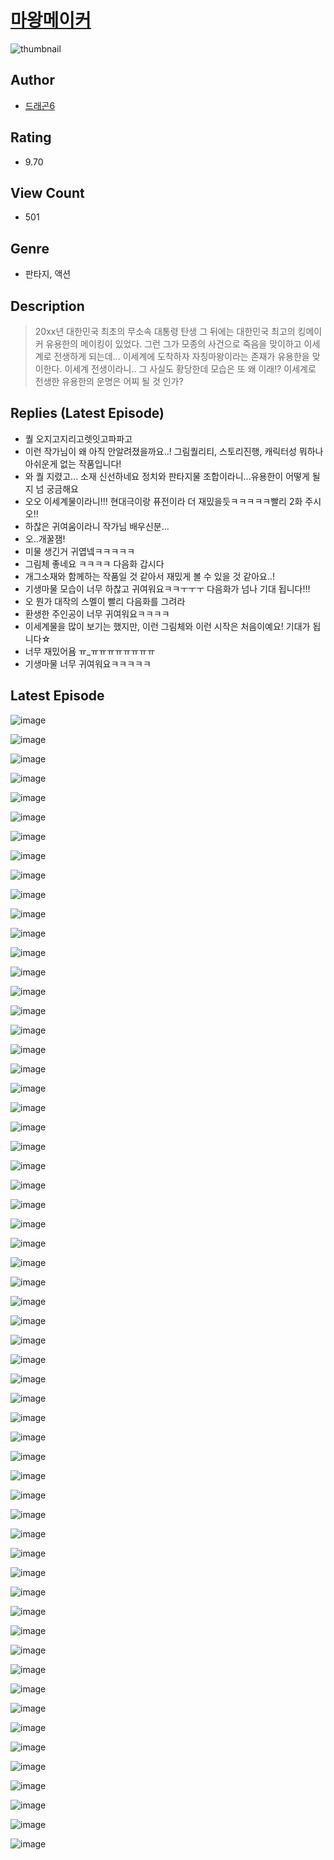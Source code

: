 # [마왕메이커](https://comic.naver.com/challenge/list?titleId=809960)
![thumbnail](https://image-comic.pstatic.net/user_contents_data/challenge_comic/2023/05/23/upload_3847875310380003429_480x623.jpeg)

## Author
- [드래곤6](https://comic.naver.com/artistTitle?id=366754)

## Rating
- 9.70

## View Count
- 501

## Genre
- 판타지, 액션

## Description
> 20xx년 대한민국 최초의 무소속 대통령 탄생 그 뒤에는 대한민국 최고의 킹메이커 유용한의 메이킹이 있었다. 그런 그가 모종의 사건으로 죽음을 맞이하고 이세계로 전생하게 되는데... 이세계에 도착하자 자칭마왕이라는 존재가 유용한을 맞이한다. 이세계 전생이라니.. 그 사실도 황당한데 모습은 또 왜 이래!? 이세계로 전생한 유용한의 운명은 어찌 될 것 인가?

## Replies (Latest Episode)
- 퀄 오지고지리고렛잇고파파고
- 이런 작가님이 왜 아직 안알려졌을까요..! 그림퀄리티, 스토리진행, 캐릭터성 뭐하나 아쉬운게 없는 작품입니다!
- 와 퀄 지렸고... 소재 신선하네요 정치와 판타지물 조합이라니...유용한이 어떻게 될지 넘 궁금해요
- 오오 이세계물이라니!!! 현대극이랑 퓨전이라 더 재밌을듯ㅋㅋㅋㅋㅋ빨리 2화 주시오!!
- 하찮은 귀여움이라니 작가님 배우신분…
- 오..개꿀잼!
- 미물 생긴거 귀엽넼ㅋㅋㅋㅋㅋ
- 그림체 좋네요 ㅋㅋㅋㅋ 다음화 갑시다
- 개그소재와 함께하는 작품일 것 같아서 재밌게 볼 수 있을 것 같아요..!
- 기생마물 모습이 너무 하찮고 귀여워요ㅋㅋㅜㅜㅜ 다음화가 넘나 기대 됩니다!!!
- 오 뭔가 대작의 스멜이 빨리 다음화를 그려라
- 환생한 주인공이 너무 귀여워요ㅋㅋㅋㅋ
- 이세계물을 많이 보기는 했지만, 이런 그림체와 이런 시작은 처음이예요! 기대가 됩니다☆
- 너무 재밌어욤 ㅠ_ㅠㅠㅠㅠㅠㅠㅠㅠ
- 기생마물 너무 귀여워요ㅋㅋㅋㅋㅋ

## Latest Episode
![image](https://image-comic.pstatic.net/user_contents_data/challenge_comic/2023/05/23/366754/upload_3558236446981645158.jpeg)

![image](https://image-comic.pstatic.net/user_contents_data/challenge_comic/2023/05/23/366754/upload_7005128654013739060.jpeg)

![image](https://image-comic.pstatic.net/user_contents_data/challenge_comic/2023/05/23/366754/upload_3473181525941499188.jpeg)

![image](https://image-comic.pstatic.net/user_contents_data/challenge_comic/2023/05/23/366754/upload_4048794559125665589.jpeg)

![image](https://image-comic.pstatic.net/user_contents_data/challenge_comic/2023/05/23/366754/upload_7363728864456369718.jpeg)

![image](https://image-comic.pstatic.net/user_contents_data/challenge_comic/2023/05/23/366754/upload_7149803269364332592.jpeg)

![image](https://image-comic.pstatic.net/user_contents_data/challenge_comic/2023/05/23/366754/upload_3703705129442095204.jpeg)

![image](https://image-comic.pstatic.net/user_contents_data/challenge_comic/2023/05/23/366754/upload_7292230725039831097.jpeg)

![image](https://image-comic.pstatic.net/user_contents_data/challenge_comic/2023/05/23/366754/upload_7378641330985067576.jpeg)

![image](https://image-comic.pstatic.net/user_contents_data/challenge_comic/2023/05/23/366754/upload_4122263938947690801.jpeg)

![image](https://image-comic.pstatic.net/user_contents_data/challenge_comic/2023/05/23/366754/upload_7147554772447672674.jpeg)

![image](https://image-comic.pstatic.net/user_contents_data/challenge_comic/2023/05/23/366754/upload_3486408664463586401.jpeg)

![image](https://image-comic.pstatic.net/user_contents_data/challenge_comic/2023/05/23/366754/upload_4049635698288376161.jpeg)

![image](https://image-comic.pstatic.net/user_contents_data/challenge_comic/2023/05/23/366754/upload_7005180137048453944.jpeg)

![image](https://image-comic.pstatic.net/user_contents_data/challenge_comic/2023/05/23/366754/upload_7005412129673326691.jpeg)

![image](https://image-comic.pstatic.net/user_contents_data/challenge_comic/2023/05/23/366754/upload_3919598846157010741.jpeg)

![image](https://image-comic.pstatic.net/user_contents_data/challenge_comic/2023/05/23/366754/upload_7076054656470954035.jpeg)

![image](https://image-comic.pstatic.net/user_contents_data/challenge_comic/2023/05/23/366754/upload_3630801122746524726.jpeg)

![image](https://image-comic.pstatic.net/user_contents_data/challenge_comic/2023/05/23/366754/upload_4050477915705520228.jpeg)

![image](https://image-comic.pstatic.net/user_contents_data/challenge_comic/2023/05/23/366754/upload_3546365024201158964.jpeg)

![image](https://image-comic.pstatic.net/user_contents_data/challenge_comic/2023/05/23/366754/upload_7148113547558610017.jpeg)

![image](https://image-comic.pstatic.net/user_contents_data/challenge_comic/2023/05/23/366754/upload_3977634188791853617.jpeg)

![image](https://image-comic.pstatic.net/user_contents_data/challenge_comic/2023/05/23/366754/upload_3906371527920214626.jpeg)

![image](https://image-comic.pstatic.net/user_contents_data/challenge_comic/2023/05/23/366754/upload_4134698325274407218.jpeg)

![image](https://image-comic.pstatic.net/user_contents_data/challenge_comic/2023/05/23/366754/upload_4049643399284941620.jpeg)

![image](https://image-comic.pstatic.net/user_contents_data/challenge_comic/2023/05/23/366754/upload_3991088005568344677.jpeg)

![image](https://image-comic.pstatic.net/user_contents_data/challenge_comic/2023/05/23/366754/upload_3761127339038238257.jpeg)

![image](https://image-comic.pstatic.net/user_contents_data/challenge_comic/2023/05/23/366754/upload_3690244934740425008.jpeg)

![image](https://image-comic.pstatic.net/user_contents_data/challenge_comic/2023/05/23/366754/upload_3977582691275518565.jpeg)

![image](https://image-comic.pstatic.net/user_contents_data/challenge_comic/2023/05/23/366754/upload_4063995311674636642.jpeg)

![image](https://image-comic.pstatic.net/user_contents_data/challenge_comic/2023/05/23/366754/upload_4051331153908544821.jpeg)

![image](https://image-comic.pstatic.net/user_contents_data/challenge_comic/2023/05/23/366754/upload_3617016360060793656.jpeg)

![image](https://image-comic.pstatic.net/user_contents_data/challenge_comic/2023/05/23/366754/upload_7149240328772543536.jpeg)

![image](https://image-comic.pstatic.net/user_contents_data/challenge_comic/2023/05/23/366754/upload_7377238568141535540.jpeg)

![image](https://image-comic.pstatic.net/user_contents_data/challenge_comic/2023/05/23/366754/upload_4050483417491452001.jpeg)

![image](https://image-comic.pstatic.net/user_contents_data/challenge_comic/2023/05/23/366754/upload_4048789058010691121.jpeg)

![image](https://image-comic.pstatic.net/user_contents_data/challenge_comic/2023/05/23/366754/upload_7004557817711506485.jpeg)

![image](https://image-comic.pstatic.net/user_contents_data/challenge_comic/2023/05/23/366754/upload_3472666980320358449.jpeg)

![image](https://image-comic.pstatic.net/user_contents_data/challenge_comic/2023/05/23/366754/upload_3546412517882422839.jpeg)

![image](https://image-comic.pstatic.net/user_contents_data/challenge_comic/2023/05/23/366754/upload_4050256024676295269.jpeg)

![image](https://image-comic.pstatic.net/user_contents_data/challenge_comic/2023/05/23/366754/upload_4123379934657209400.jpeg)

![image](https://image-comic.pstatic.net/user_contents_data/challenge_comic/2023/05/23/366754/upload_3991424456897671987.jpeg)

![image](https://image-comic.pstatic.net/user_contents_data/challenge_comic/2023/05/23/366754/upload_7018069686826197859.jpeg)

![image](https://image-comic.pstatic.net/user_contents_data/challenge_comic/2023/05/23/366754/upload_3559306263071514937.jpeg)

![image](https://image-comic.pstatic.net/user_contents_data/challenge_comic/2023/05/23/366754/upload_3904731048784113972.jpeg)

![image](https://image-comic.pstatic.net/user_contents_data/challenge_comic/2023/05/23/366754/upload_4050199760638392376.jpeg)

![image](https://image-comic.pstatic.net/user_contents_data/challenge_comic/2023/05/23/366754/upload_3617904766211088953.jpeg)

![image](https://image-comic.pstatic.net/user_contents_data/challenge_comic/2023/05/23/366754/upload_3761131548841567545.jpeg)

![image](https://image-comic.pstatic.net/user_contents_data/challenge_comic/2023/05/23/366754/upload_3616501771355120947.jpeg)

![image](https://image-comic.pstatic.net/user_contents_data/challenge_comic/2023/05/23/366754/upload_7363438400112768869.jpeg)

![image](https://image-comic.pstatic.net/user_contents_data/challenge_comic/2023/05/23/366754/upload_3907208261433321014.jpeg)

![image](https://image-comic.pstatic.net/user_contents_data/challenge_comic/2023/05/23/366754/upload_3472383302696526641.jpeg)

![image](https://image-comic.pstatic.net/user_contents_data/challenge_comic/2023/05/23/366754/upload_3689909771914392627.jpeg)

![image](https://image-comic.pstatic.net/user_contents_data/challenge_comic/2023/05/23/366754/upload_3905577878191300919.jpeg)

![image](https://image-comic.pstatic.net/user_contents_data/challenge_comic/2023/05/23/366754/upload_7291388511199049785.jpeg)

![image](https://image-comic.pstatic.net/user_contents_data/challenge_comic/2023/05/23/366754/upload_3761458099499841841.jpeg)

![image](https://image-comic.pstatic.net/user_contents_data/challenge_comic/2023/05/23/366754/upload_3473176238789714489.jpeg)

![image](https://image-comic.pstatic.net/user_contents_data/challenge_comic/2023/05/23/366754/upload_7293634990350545510.jpeg)

![image](https://image-comic.pstatic.net/user_contents_data/challenge_comic/2023/05/23/366754/upload_3991650757969471074.jpeg)
